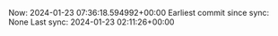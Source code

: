 Now: 2024-01-23 07:36:18.594992+00:00 Earliest commit since sync: None Last sync: 2024-01-23 02:11:26+00:00
